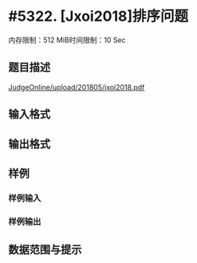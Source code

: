 # #5322. [Jxoi2018]排序问题

内存限制：512 MiB时间限制：10 Sec

## 题目描述

[JudgeOnline/upload/201805/jxoi2018.pdf](upload/201805/jxoi2018.pdf)

## 输入格式

## 输出格式

## 样例

### 样例输入

### 样例输出

## 数据范围与提示
